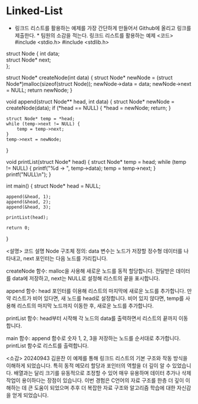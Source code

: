 # Linked-List
* 링크드 리스트를 활용하는 예제를 가장 간단하게 만들어서 Github에 올리고 링크를 제출한다. * 팀원의 소감을 적는다.
링크드 리스트를 활용하는 예제 <코드>
#include <stdio.h>
#include <stdlib.h>

struct Node {
    int data;          
    struct Node* next;  
};

struct Node* createNode(int data) {
    struct Node* newNode = (struct Node*)malloc(sizeof(struct Node)); 
    newNode->data = data;
    newNode->next = NULL;
    return newNode;
}

void append(struct Node** head, int data) {
    struct Node* newNode = createNode(data);
    if (*head == NULL) { 
        *head = newNode;
        return;
    }

    struct Node* temp = *head;
    while (temp->next != NULL) { 
        temp = temp->next;
    }
    temp->next = newNode; 
}

void printList(struct Node* head) {
    struct Node* temp = head;
    while (temp != NULL) {
        printf("%d -> ", temp->data);
        temp = temp->next;
    }
    printf("NULL\n");
}

int main() {
    struct Node* head = NULL; 

    append(&head, 1); 
    append(&head, 2);
    append(&head, 3);

    printList(head); 

    return 0;
}

<설명>
코드 설명
Node 구조체 정의:
data 변수는 노드가 저장할 정수형 데이터를 나타내고,
next 포인터는 다음 노드를 가리킵니다.

createNode 함수:
malloc을 사용해 새로운 노드를 동적 할당합니다.
전달받은 데이터를 data에 저장하고, next는 NULL로 설정해 리스트의 끝을 표시합니다.

append 함수:
head 포인터를 이용해 리스트의 마지막에 새로운 노드를 추가합니다.
만약 리스트가 비어 있다면, 새 노드를 head로 설정합니다.
비어 있지 않다면, temp를 사용해 리스트의 마지막 노드까지 이동한 후, 새로운 노드를 추가합니다.

printList 함수:
head부터 시작해 각 노드의 data를 출력하면서 리스트의 끝까지 이동합니다.

main 함수:
append 함수로 숫자 1, 2, 3을 저장하는 노드를 순서대로 추가합니다.
printList 함수로 리스트를 출력합니다.

<소감>
20240943 김윤찬
이 예제를 통해 링크드 리스트의 기본 구조와 작동 방식을 이해하게 되었습니다. 
특히 동적 메모리 할당과 포인터의 역할을 더 깊이 알 수 있었습니다. 
배열과는 달리 크기를 유동적으로 조정할 수 있어 매우 유용하며 
데이터 추가나 삭제 작업이 용이하다는 장점이 있습니다. 
이번 경험은 C언어의 자료 구조를 한층 더 깊이 이해하는 데 큰 도움이 되었으며
추후 더 복잡한 자료 구조와 알고리즘 학습에 대한 자신감을 얻게 되었습니다.














